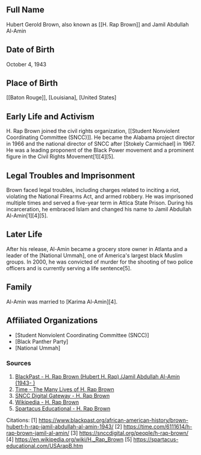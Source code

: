 ## Full Name
Hubert Gerold Brown, also known as [[H. Rap Brown]] and Jamil Abdullah Al-Amin

## Date of Birth
October 4, 1943

## Place of Birth
[[Baton Rouge]], [Louisiana], [United States]

## Early Life and Activism
H. Rap Brown joined the civil rights organization, [[Student Nonviolent Coordinating Committee (SNCC)]]. He became the Alabama project director in 1966 and the national director of SNCC after [Stokely Carmichael] in 1967. He was a leading proponent of the Black Power movement and a prominent figure in the Civil Rights Movement[1][4][5].

## Legal Troubles and Imprisonment
Brown faced legal troubles, including charges related to inciting a riot, violating the National Firearms Act, and armed robbery. He was imprisoned multiple times and served a five-year term in Attica State Prison. During his incarceration, he embraced Islam and changed his name to Jamil Abdullah Al-Amin[1][4][5].

## Later Life
After his release, Al-Amin became a grocery store owner in Atlanta and a leader of the [National Ummah], one of America's largest black Muslim groups. In 2000, he was convicted of murder for the shooting of two police officers and is currently serving a life sentence[5].

## Family
Al-Amin was married to [Karima Al-Amin][4].

## Affiliated Organizations
- [Student Nonviolent Coordinating Committee (SNCC)]
- [Black Panther Party]
- [National Ummah]

### Sources
1. [BlackPast - H. Rap Brown (Hubert H. Rap) /Jamil Abdullah Al-Amin (1943- )](https://www.blackpast.org/african-american-history/brown-hubert-h-rap-jamil-abdullah-al-amin-1943/)
2. [Time - The Many Lives of H. Rap Brown](https://time.com/6111614/h-rap-brown-jamil-al-amin/)
3. [SNCC Digital Gateway - H. Rap Brown](https://snccdigital.org/people/h-rap-brown/)
4. [Wikipedia - H. Rap Brown](https://en.wikipedia.org/wiki/H._Rap_Brown)
5. [Spartacus Educational - H. Rap Brown](https://spartacus-educational.com/USArapB.htm)

Citations:
[1] https://www.blackpast.org/african-american-history/brown-hubert-h-rap-jamil-abdullah-al-amin-1943/
[2] https://time.com/6111614/h-rap-brown-jamil-al-amin/
[3] https://snccdigital.org/people/h-rap-brown/
[4] https://en.wikipedia.org/wiki/H._Rap_Brown
[5] https://spartacus-educational.com/USArapB.htm